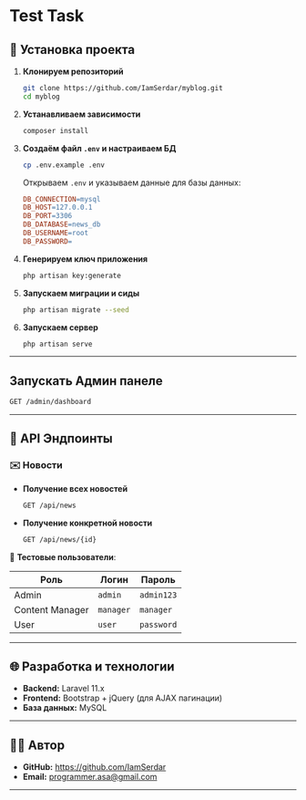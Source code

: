 # Test Task

## 🔧 Установка проекта

1. **Клонируем репозиторий**  
   ```bash
   git clone https://github.com/IamSerdar/myblog.git
   cd myblog
   ```

2. **Устанавливаем зависимости**
   ```bash
   composer install
   ```

3. **Создаём файл `.env` и настраиваем БД**
   ```bash
   cp .env.example .env
   ```
   Открываем `.env` и указываем данные для базы данных:
   ```makefile
   DB_CONNECTION=mysql
   DB_HOST=127.0.0.1
   DB_PORT=3306
   DB_DATABASE=news_db
   DB_USERNAME=root
   DB_PASSWORD=
   ```

4. **Генерируем ключ приложения**
   ```bash
   php artisan key:generate
   ```

5. **Запускаем миграции и сиды**
   ```bash
   php artisan migrate --seed
   ```

6. **Запускаем сервер**
   ```bash
   php artisan serve
   ```
---

## Запускать Админ панеле

  ```bash
  GET /admin/dashboard
  ```

---

## 📀 API Эндпоинты

### ✉️ Новости

- **Получение всех новостей**
  ```bash
  GET /api/news
  ```
- **Получение конкретной новости**
  ```bash
  GET /api/news/{id}
  ```

👤 **Тестовые пользователи**:

| Роль            | Логин                 | Пароль     |
| --------------- | --------------------- | ---------- |
| Admin           | `admin`   | `admin123` |
| Content Manager | `manager` | `manager` |
| User            | `user`    | `password` |

---

## 🌐 Разработка и технологии

- **Backend:** Laravel 11.x
- **Frontend:** Bootstrap + jQuery (для AJAX пагинации)
- **База данных:** MySQL

---

## 👨‍💻 Автор

- **GitHub:** https://github.com/IamSerdar
- **Email:** programmer.asa@gmail.com

---
